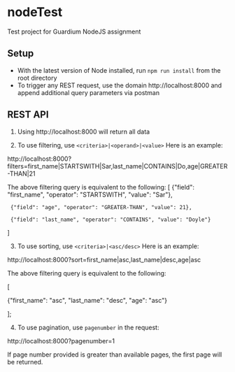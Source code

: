 # nodeTest
Test project for Guardium NodeJS assignment

## Setup
* With the latest version of Node installed, run  `npm run install` from the root directory
* To trigger any REST request, use the domain http://localhost:8000 and append additional query parameters via postman 

## REST API
1. Using http://localhost:8000 will return all data

2. To use filtering, use `<criteria>|<operand>|<value>` Here is an example:

http://localhost:8000?filters=first_name|STARTSWITH|Sar,last_name|CONTAINS|Do,age|GREATER-THAN|21

The above filtering query is equivalent to the following:
 [
     {"field": "first_name", "operator": "STARTSWITH", "value": "Sar"},
     
     {"field": "age", "operator": "GREATER-THAN", "value": 21},
     
     {"field": "last_name", "operator": "CONTAINS", "value": "Doyle"} 
 ] 
        


3.  To use sorting, use `<criteria>|<asc/desc>` Here is an example:

 http://localhost:8000?sort=first_name|asc,last_name|desc,age|asc

The above filtering query is equivalent to the following:

 [
 
 {"first_name": "asc", "last_name": "desc", "age": "asc"}
 
 ];



4. To use pagination, use `pagenumber` in the request:

http://localhost:8000?pagenumber=1

If page number provided is greater than available pages, the first page will be returned.
